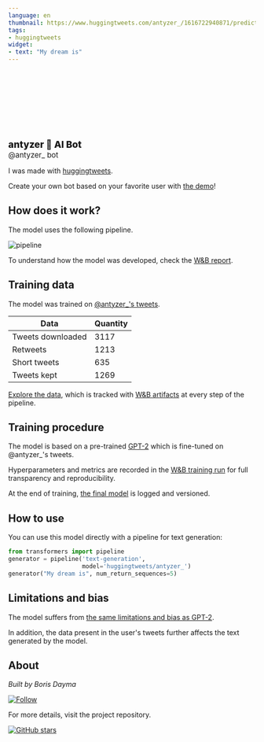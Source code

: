 ```yaml
---
language: en
thumbnail: https://www.huggingtweets.com/antyzer_/1616722940871/predictions.png
tags:
- huggingtweets
widget:
- text: "My dream is"
---
```


<div>
<div style="width: 132px; height:132px; border-radius: 50%; background-size: cover; background-image: url('https://pbs.twimg.com/profile_images/1370281893271281666/v6-WAWCk_400x400.jpg')">
</div>
<div style="margin-top: 8px; font-size: 19px; font-weight: 800">antyzer 🤖 AI Bot </div>
<div style="font-size: 15px">@antyzer_ bot</div>
</div>

I was made with [huggingtweets](https://github.com/borisdayma/huggingtweets).

Create your own bot based on your favorite user with [the demo](https://colab.research.google.com/github/borisdayma/huggingtweets/blob/master/huggingtweets-demo.ipynb)!

## How does it work?

The model uses the following pipeline.

![pipeline](https://github.com/borisdayma/huggingtweets/blob/master/img/pipeline.png?raw=true)

To understand how the model was developed, check the [W&B report](https://wandb.ai/wandb/huggingtweets/reports/HuggingTweets-Train-a-Model-to-Generate-Tweets--VmlldzoxMTY5MjI).

## Training data

The model was trained on [@antyzer_'s tweets](https://twitter.com/antyzer_).

| Data | Quantity |
| --- | --- |
| Tweets downloaded | 3117 |
| Retweets | 1213 |
| Short tweets | 635 |
| Tweets kept | 1269 |

[Explore the data](https://wandb.ai/wandb/huggingtweets/runs/230q2cin/artifacts), which is tracked with [W&B artifacts](https://docs.wandb.com/artifacts) at every step of the pipeline.

## Training procedure

The model is based on a pre-trained [GPT-2](https://huggingface.co/gpt2) which is fine-tuned on @antyzer_'s tweets.

Hyperparameters and metrics are recorded in the [W&B training run](https://wandb.ai/wandb/huggingtweets/runs/317k4hqh) for full transparency and reproducibility.

At the end of training, [the final model](https://wandb.ai/wandb/huggingtweets/runs/317k4hqh/artifacts) is logged and versioned.

## How to use

You can use this model directly with a pipeline for text generation:

```python
from transformers import pipeline
generator = pipeline('text-generation',
                     model='huggingtweets/antyzer_')
generator("My dream is", num_return_sequences=5)
```

## Limitations and bias

The model suffers from [the same limitations and bias as GPT-2](https://huggingface.co/gpt2#limitations-and-bias).

In addition, the data present in the user's tweets further affects the text generated by the model.

## About

*Built by Boris Dayma*

[![Follow](https://img.shields.io/twitter/follow/borisdayma?style=social)](https://twitter.com/intent/follow?screen_name=borisdayma)

For more details, visit the project repository.

[![GitHub stars](https://img.shields.io/github/stars/borisdayma/huggingtweets?style=social)](https://github.com/borisdayma/huggingtweets)
